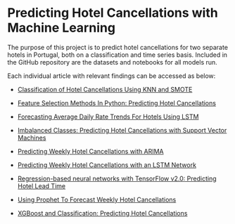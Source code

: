 # Predicting Hotel Cancellations with Machine Learning

The purpose of this project is to predict hotel cancellations for two separate hotels in Portugal, both on a classification and time series basis. Included in the GitHub repository are the datasets and notebooks for all models run.

Each individual article with relevant findings can be accessed as below:

- [Classification of Hotel Cancellations Using KNN and SMOTE](https://www.michael-grogan.com/hotel-modelling/articles/knn)

- [Feature Selection Methods In Python: Predicting Hotel Cancellations](https://www.michael-grogan.com/hotel-modelling/articles/feature_selection)

- [Forecasting Average Daily Rate Trends For Hotels Using LSTM](https://www.michael-grogan.com/hotel-modelling/articles/lstm_adr)

- [Imbalanced Classes: Predicting Hotel Cancellations with Support Vector Machines](https://www.michael-grogan.com/hotel-modelling/articles/unbalanced_svm)

- [Predicting Weekly Hotel Cancellations with ARIMA](https://www.michael-grogan.com/hotel-modelling/articles/arima)

- [Predicting Weekly Hotel Cancellations with an LSTM Network](https://www.michael-grogan.com/hotel-modelling/articles/lstm_weeklycancellations)

- [Regression-based neural networks with TensorFlow v2.0: Predicting Hotel Lead Time](https://www.michael-grogan.com/hotel-modelling/articles/regression_neural_network)

- [Using Prophet To Forecast Weekly Hotel Cancellations](https://www.michael-grogan.com/hotel-modelling/articles/prophet_hotelcancellations)

- [XGBoost and Classification: Predicting Hotel Cancellations](https://www.michael-grogan.com/hotel-modelling/articles/boosting)
